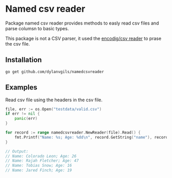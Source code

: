 # Named csv reader
Package named csv reader provides methods to easly read csv files and parse columsn to basic types.

This package is not a CSV parser, it used the [encodig/csv reader](https://pkg.go.dev/encoding/csv#NewReader) to prase the csv file.

## Installation
```
go get github.com/dylanvgils/namedcsvreader
```

## Examples
Read csv file using the headers in the csv file.

```go
file, err := os.Open("testdata/valid.csv")
if err != nil {
    panic(err)
}

for record := range namedcsvreader.NewReader(file).Read() {
    fmt.Printf("Name: %s; Age: %dd\n", record.GetString("name"), record.GetInt("age")))
}

// Output:
// Name: Colorado Leon; Age: 26
// Name: Rajah Fletcher; Age: 47
// Name: Tobias Snow; Age: 16
// Name: Jared Finch; Age: 19
```
